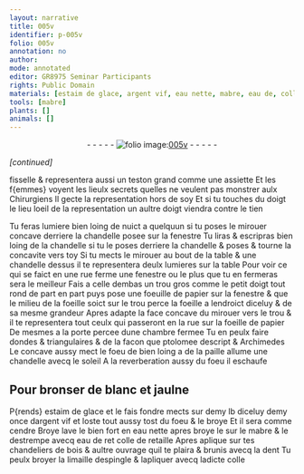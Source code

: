 ```yaml
---
layout: narrative
title: 005v
identifier: p-005v
folio: 005v
annotation: no
author:
mode: annotated
editor: GR8975 Seminar Participants
rights: Public Domain
materials: [estaim de glace, argent vif, eau nette, mabre, eau de, colle de retaille, dent, limaille despingle, colle]
tools: [mabre]
plants: []
animals: []
---
```


<div class="folio" align="center">- - - - - <a href="http://gallica.bnf.fr/ark:/12148/btv1b10500001g/f16.image" target="_blank"><img src="https://cu-mkp.github.io/2017-workshop-edition/assets/photo-icon.png" alt="folio image: " style="display:inline-block; margin-bottom:-3px;"/>005v</a> - - - - - </div>  
 
*[continued]*
  
fisselle & representera aussi un <span class="bp">teston</span> grand comme une
 assiette Et les f{emmes} voyent les lieulx secrets quelles ne veulent
 pas monstrer aulx <span class="pro">Chirurgiens</span> Il gecte la representation
 hors de soy Et si tu touches du <span class="bp">doigt</span> le lieu loeil de
 la representation un aultre <span class="bp">doigt</span> viendra contre le tien 
 
Tu feras lumiere bien loing de nuict a quelquun si tu
 poses le mirouer concave derriere la chandelle posee sur
 la fenestre Tu liras & escripras bien loing de la
 chandelle si tu le poses derriere la chandelle & poses & tourne
 la concavite vers toy Si tu mects le mirouer au bout de la
 table & une chandelle dessus il te representera deulx
 lumieres sur la table Pour voir ce qui se faict en une
 rue ferme une fenestre ou le plus que tu en fermeras sera
 le meilleur Fais a celle dembas un trou gros comme le
 <span class="ms"><span class="bp">petit doigt</span></span> tout rond de part en part puys pose une foeuille
 de papier sur la fenestre & que le milieu de la foeille
 soict sur le trou perce la foeille a lendroict diceluy & de
 sa mesme grandeur Apres adapte la face concave du
 mirouer vers le trou & il te representera tout ceulx qui
 passeront en la rue sur la foeille de papier De mesmes
 a la porte percee dune chambre fermee Tu en peulx
 faire dondes & triangulaires & de la facon que ptolomee
 descript & Archimedes Le concave aussy mect le foeu de
 bien loing a de la paille allume une chandelle avecq le
 soleil A la reverberation aussy du foeu il eschaufe 
 
 
  

## Pour bronser de blanc et jaulne 

 
P{rends} <span class="m">estaim de glace</span> et le fais fondre mects sur demy lb
 diceluy demy once d<span class="m">argent vif</span> et loste tout aussy tost
 du foeu & le broye Et il sera comme cendre Broye lave
 le bien fort en <span class="m">eau nette</span> apres broye le sur le <span class="m"><span class="tl">mabre</span></span> &
 le destrempe avecq <span class="m">eau de</span> ret <span class="m">colle de retaille</span> Apres aplique
 sur tes chandeliers de bois & aultre ouvrage quil te plaira
 & brunis avecq la <span class="m">dent</span> Tu peulx broyer la <span class="m">limaille despingle</span> &
 lapliquer avecq ladicte <span class="m">colle</span>
 

